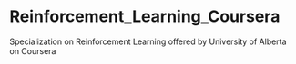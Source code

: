 # Reinforcement_Learning_Coursera
Specialization on Reinforcement Learning offered by University of Alberta on Coursera
